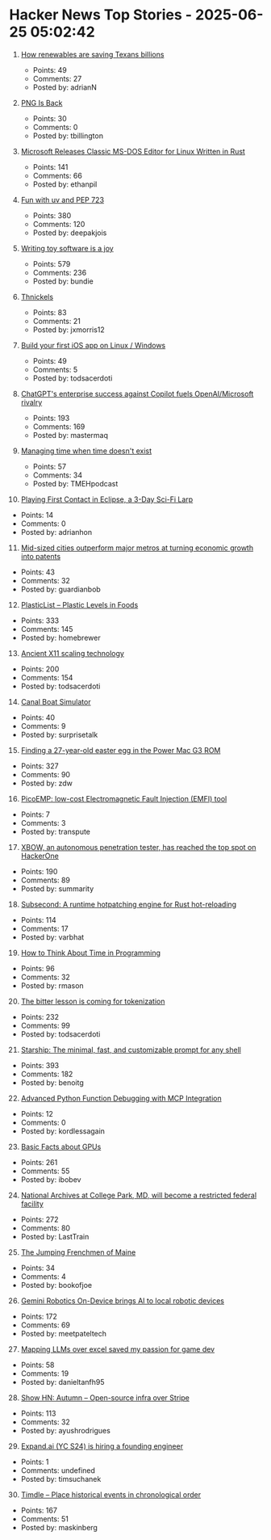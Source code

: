 # Hacker News Top Stories - 2025-06-25 05:02:42

1. [How renewables are saving Texans billions](https://www.theclimatebrink.com/p/how-renewables-are-saving-texans)
   - Points: 49
   - Comments: 27
   - Posted by: adrianN

2. [PNG Is Back](https://www.programmax.net/articles/png-is-back/)
   - Points: 30
   - Comments: 0
   - Posted by: tbillington

3. [Microsoft Releases Classic MS-DOS Editor for Linux Written in Rust](https://github.com/microsoft/edit)
   - Points: 141
   - Comments: 66
   - Posted by: ethanpil

4. [Fun with uv and PEP 723](https://www.cottongeeks.com/articles/2025-06-24-fun-with-uv-and-pep-723)
   - Points: 380
   - Comments: 120
   - Posted by: deepakjois

5. [Writing toy software is a joy](https://blog.jsbarretto.com/post/software-is-joy)
   - Points: 579
   - Comments: 236
   - Posted by: bundie

6. [Thnickels](https://thick-coins.net/?_bhlid=8a5736885893b7837e681aa73f890b9805a4673e)
   - Points: 83
   - Comments: 21
   - Posted by: jxmorris12

7. [Build your first iOS app on Linux / Windows](https://xtool.sh/tutorials/xtool/first-app/)
   - Points: 49
   - Comments: 5
   - Posted by: todsacerdoti

8. [ChatGPT's enterprise success against Copilot fuels OpenAI/Microsoft rivalry](https://www.bloomberg.com/news/articles/2025-06-24/chatgpt-vs-copilot-inside-the-openai-and-microsoft-rivalry)
   - Points: 193
   - Comments: 169
   - Posted by: mastermaq

9. [Managing time when time doesn't exist](https://multiverseemployeehandbook.com/blog/temporal-resources-managing-time-when-time-doesnt-exist/)
   - Points: 57
   - Comments: 34
   - Posted by: TMEHpodcast

10. [Playing First Contact in Eclipse, a 3-Day Sci-Fi Larp](https://mssv.net/2025/06/15/playing-first-contact-in-eclipse-a-spectacular-3-day-sci-fi-larp/)
   - Points: 14
   - Comments: 0
   - Posted by: adrianhon

11. [Mid-sized cities outperform major metros at turning economic growth into patents](https://www.governance.fyi/p/booms-not-busts-drives-innovation)
   - Points: 43
   - Comments: 32
   - Posted by: guardianbob

12. [PlasticList – Plastic Levels in Foods](https://www.plasticlist.org/)
   - Points: 333
   - Comments: 145
   - Posted by: homebrewer

13. [Ancient X11 scaling technology](https://flak.tedunangst.com/post/forbidden-secrets-of-ancient-X11-scaling-technology-revealed)
   - Points: 200
   - Comments: 154
   - Posted by: todsacerdoti

14. [Canal Boat Simulator](https://jacobfilipp.com/boat/)
   - Points: 40
   - Comments: 9
   - Posted by: surprisetalk

15. [Finding a 27-year-old easter egg in the Power Mac G3 ROM](https://www.downtowndougbrown.com/2025/06/finding-a-27-year-old-easter-egg-in-the-power-mac-g3-rom/)
   - Points: 327
   - Comments: 90
   - Posted by: zdw

16. [PicoEMP: low-cost Electromagnetic Fault Injection (EMFI) tool](https://github.com/newaetech/chipshouter-picoemp)
   - Points: 7
   - Comments: 3
   - Posted by: transpute

17. [XBOW, an autonomous penetration tester, has reached the top spot on HackerOne](https://xbow.com/blog/top-1-how-xbow-did-it/)
   - Points: 190
   - Comments: 89
   - Posted by: summarity

18. [Subsecond: A runtime hotpatching engine for Rust hot-reloading](https://docs.rs/subsecond/0.7.0-alpha.1/subsecond/index.html)
   - Points: 114
   - Comments: 17
   - Posted by: varbhat

19. [How to Think About Time in Programming](https://shanrauf.com/archive/how-to-think-about-time-in-programming)
   - Points: 96
   - Comments: 32
   - Posted by: rmason

20. [The bitter lesson is coming for tokenization](https://lucalp.dev/bitter-lesson-tokenization-and-blt/)
   - Points: 232
   - Comments: 99
   - Posted by: todsacerdoti

21. [Starship: The minimal, fast, and customizable prompt for any shell](https://starship.rs/)
   - Points: 393
   - Comments: 182
   - Posted by: benoitg

22. [Advanced Python Function Debugging with MCP Integration](https://github.com/kordless/gnosis-mystic)
   - Points: 12
   - Comments: 0
   - Posted by: kordlessagain

23. [Basic Facts about GPUs](https://damek.github.io/random/basic-facts-about-gpus/)
   - Points: 261
   - Comments: 55
   - Posted by: ibobev

24. [National Archives at College Park, MD, will become a restricted federal facility](https://www.archives.gov/college-park)
   - Points: 272
   - Comments: 80
   - Posted by: LastTrain

25. [The Jumping Frenchmen of Maine](https://www.amusingplanet.com/2025/06/the-jumping-frenchmen-of-maine.html)
   - Points: 34
   - Comments: 4
   - Posted by: bookofjoe

26. [Gemini Robotics On-Device brings AI to local robotic devices](https://deepmind.google/discover/blog/gemini-robotics-on-device-brings-ai-to-local-robotic-devices/)
   - Points: 172
   - Comments: 69
   - Posted by: meetpateltech

27. [Mapping LLMs over excel saved my passion for game dev](https://danieltan.weblog.lol/2025/06/map-llms-excel-saved-my-passion-for-game-dev)
   - Points: 58
   - Comments: 19
   - Posted by: danieltanfh95

28. [Show HN: Autumn – Open-source infra over Stripe](https://github.com/useautumn/autumn)
   - Points: 113
   - Comments: 32
   - Posted by: ayushrodrigues

29. [Expand.ai (YC S24) is hiring a founding engineer](undefined)
   - Points: 1
   - Comments: undefined
   - Posted by: timsuchanek

30. [Timdle – Place historical events in chronological order](https://www.timdle.com/)
   - Points: 167
   - Comments: 51
   - Posted by: maskinberg

